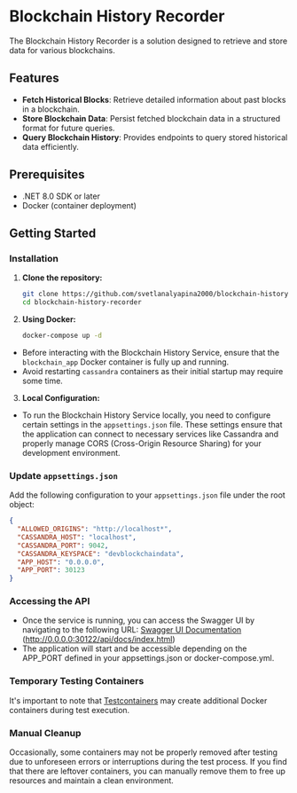 # Blockchain History Recorder

The Blockchain History Recorder is a solution designed to retrieve and store data for various blockchains.

## Features

- **Fetch Historical Blocks**: Retrieve detailed information about past blocks in a blockchain.
- **Store Blockchain Data**: Persist fetched blockchain data in a structured format for future queries.
- **Query Blockchain History**: Provides endpoints to query stored historical data efficiently.

## Prerequisites
- .NET 8.0 SDK or later
- Docker (container deployment)

## Getting Started

### Installation

1. **Clone the repository:**

   ```bash
   git clone https://github.com/svetlanalyapina2000/blockchain-history-recorder.git
   cd blockchain-history-recorder
   ```

2. **Using Docker:**

   ```bash
   docker-compose up -d 
   ```
- Before interacting with the Blockchain History Service, ensure that the `blockchain_app` Docker container is fully up and running.
- Avoid restarting `cassandra` containers as their initial startup may require some time.

3. **Local Configuration:**

- To run the Blockchain History Service locally, you need to configure certain settings in the `appsettings.json` file. These settings ensure that the application can connect to necessary services like Cassandra and properly manage CORS (Cross-Origin Resource Sharing) for your development environment.

### Update `appsettings.json`

Add the following configuration to your `appsettings.json` file under the root object:

```json
{
  "ALLOWED_ORIGINS": "http://localhost*",
  "CASSANDRA_HOST": "localhost",
  "CASSANDRA_PORT": 9042,
  "CASSANDRA_KEYSPACE": "devblockchaindata",
  "APP_HOST": "0.0.0.0",
  "APP_PORT": 30123
}
```

### Accessing the API
- Once the service is running, you can access the Swagger UI by navigating to the following URL:
  [Swagger UI Documentation](http://localhost:30122/swagger) (http://0.0.0.0:30122/api/docs/index.html)
- The application will start and be accessible depending on the APP_PORT defined in your appsettings.json or docker-compose.yml.


### Temporary Testing Containers

It's important to note that [Testcontainers](https://www.testcontainers.org/) may create additional Docker containers during test execution. 

### Manual Cleanup

Occasionally, some containers may not be properly removed after testing due to unforeseen errors or interruptions during the test process. If you find that there are leftover containers, you can manually remove them to free up resources and maintain a clean environment.


